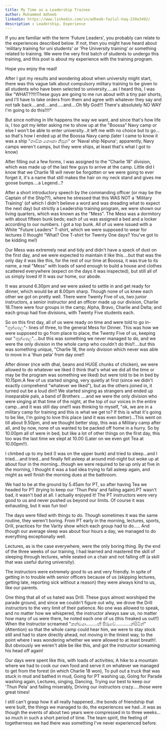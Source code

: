 ```yaml
---
title: My Time as a Leadership Trainee 
author: Muhammed Adheeb
linkedin: https://www.linkedin.com/in/adheeb-fazlul-haq-239a3492/
description : Leadership, Experience
---
```


If you are familiar with the term 'Future Leaders', you probably can relate to
the experiences described below. If not, then you might have heard about
'military training for uni students' or 'Pre University training' or something
related to training. We were the very first batch of students to undergo this
training, and this post is about my experience with the training program.

Hope you enjoy the read!

After I got my results and wondering about when university might start, there
was this vague talk about compulsory military training to be given to all
students who have been selected to university…..as I heard this, I was like
"WHAT??!!!These guys are going to me run about with a tiny pair shorts, and I'll
have to take orders from them and agree with whatever they say and not talk
back….and….and…..and….Oh My God!!! There's absolutely NO WAY I'm going to do
this!!!!"

But since nothing in life happens the way we want, and since that's how life is,
I too got my letter asking me to show up at the "Boossa" Navy camp or else I
won't be able to enter university…it left me with no choice but to go…so that's
how I ended up at the Boossa Navy camp (later I came to know it was a ship "නාවික
නෞකා නිපුන" or 'Naval ship Nipuna'; apparently, Navy camps weren't camps, but they
were ships, at least that's what I got to know)

After filling out a few forms, I was assigned to the "Charlie 18" division,
which was made up of the last few guys to arrive at the camp. Little did I know
that we Charlie 18 will never be forgotten or we were going to ever forget it,
it's a name that still makes the hair on my neck stand and gives me goose
bumps….a Legend…?

After a short introductory speech by the commanding officer (or may be the
Captain of the Ship??), where he stressed that this WAS NOT a 'Military
Training' (of which I didn't believe a word and was dreading what to expect the
next day) but strictly a Leadership training program, we were shown our living
quarters, which was known as the "Mess". The Mess was a dormitory with about
fifteen bunk beds; each of us was assigned a bed and a locker according to our
numbers. I got a top bunk. All of us were issued with a White "Future Leaders"
T-shirt, which we were supposed to wear for lectures (I thought "What? One
T-shirt for Twenty One days? You've got to be kidding me!)

Our Mess was extremely neat and tidy and didn't have a speck of dust on the
first day, and we were expected to maintain it like this….but that was the only
day it was like this, for the rest of our time at Boossa, it was true to its
name, a real "Mess" with loads of sand enough to build a house and clothes
scattered everywhere (expect on the days it was inspected), but still all of us
simply loved it! It was our home, our abode.

It was around 6.30pm and we were asked to settle in and get ready for dinner,
which would be at 8.00pm sharp. Though none of us knew each other we got on
pretty well. There were Twenty Five of us, two junior instructors, a senior
instructor and an officer made up our division, Charlie 18.There were four
groups in the camp; Alpha, Bravo, Charlie and Delta; and each group had five
divisions, with Twenty Five students each.

So on this first day, all of us were ready on time and were told to go
in-"තුන්පෙල"- lines of three, to the general Mess for Dinner. This was how we were
supposed to go from place to place, the Twenty Five of us, keeping our
"තුන්පෙල"….but this was something we never managed to do, and we were the only
division in the whole camp who couldn't do this!!....but this was something
unique, "Charlie 18, the only division which never was able to move in a 'thun
pela' from day one!!

After dinner (rice with dhal, beans and HUGE chunks of chicken), we were allowed
to do whatever we liked (I think that's what we did all the time or may be the
program was something we liked) but were told to be in bed by 10.15pm.A few of
us started singing, very quietly at first (since we didn't exactly comprehend
"whatever we liked"), but as the others joined in, it turned out be a loud din!!
We started singing as strangers and ended up inseparable pals, a band of
Brothers ....and we were the only division who were singing at that time of the
night, at the top of our voices in the entire camp…and it was still day one!!I
was thinking to myself, "ok, we are in a military camp for training and this is
what we get to? If this is what it's going to be like, I'm going to love this
place (and it was even better)…This went on till about 9.50pm, and we thought
better stop, this was a Military camp after all, and by now, none of us wanted
to be packed off home in a hurry. So by 10.00pm all of were in bed, but like a
lot of other things on the first day, this too was the last time we slept at
10.00 (Later on we even got Tea at 10.00pm!!).

I climbed up to my bed (I was on the upper bunk) and tried to sleep…and I
tried….and tried…and finally fell asleep at around mid-night but woke up at
about four in the morning…though we were required to be up only at five in the
morning, I thought it was a bad idea trying to fall asleep again, and might as
well finish the morning dues at the bathroom.

We had to be at the ground by 5.45am for PT, so after having Tea we headed for
PT (trying to keep our 'Thun Pela' and failing again).PT wasn't bad, it wasn't
bad at all. I actually enjoyed it! The PT instructors were very good to us and
never pushed us beyond our limits. Of course it was exhausting, but it was fun
too!

The days were filled with things to do. Though sometimes it was the same
routine, they weren't boring. From PT early in the morning, lectures, sports,
Drill, practices for the Varity show which each group had to do….. And though
our average sleep was about four hours a day, we managed to do everything
exceptionally well.

Lectures, as is the case everywhere, were the only boring thing. By the end of
the three weeks of our training, I had learned and mastered the skill of
sleeping through lectures, while seated on a chair and not falling off (a skill
that was useful during university).

The instructors were extremely good to us and very friendly. In spite of getting
in to trouble with senior officers because of us (skipping lectures, getting
late, reporting sick without a reason) they were always kind to us, like our
parents.

One thing that all of us hated was Drill. These guys almost worshiped the parade
ground, and since we couldn't figure out why, we drove the Drill instructors to
the very limit of their patience. No one was allowed to speak, and no matter how
we whispered, the instructor always saw us, no matter how many of us were there,
he noted each one of us (this freaked us out!!) When the Instructor screamed
"කන්ඩයා.........ප්! සීරුවේ............න්සිටින්"(Attention) so that the whole camp could
hear him, we were to stay stock still and had to stare directly ahead, not
moving in the tiniest way, to the point where I was wondering whether we were
allowed to at least breath!. But obviously we weren't able be like this, and got
the instructor screaming his head off again!

Our days were spent like this, with loads of activities; A hike to a mountain
where we had to cook our own food and serve it on whatever we managed to get
from the forest (in which Charlie 18 won), To pull out a truck that was stuck in
mud and bathed in mud, Going for PT washing up, Going for Parade washing again,
Lectures, singing, Dancing, Trying our best to keep our 'Thun Pela' and failing
miserably, Driving our instructors crazy…..those were great times!

I still can't grasp how it all really happened…the bonds of friendship that were
built, the things we managed to do, the experiences we had…it was as though the
events of about two years were compressed in to three weeks…so much in such a
short period of time. The team spirit, the feeling of togetherness we had there
was something I've never experienced before.
